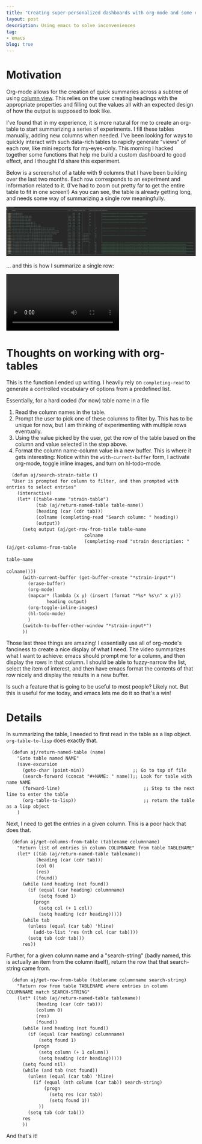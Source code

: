 ```yaml
---
title: "Creating super-personalized dashboards with org-mode and some elisp"
layout: post
description: Using emacs to solve inconveniences
tag:
- emacs
blog: true
---
```

# Motivation
Org-mode allows for the creation of quick summaries across a subtree of using [column view](https://orgmode.org/manual/Column-View.html). This relies on the user creating headings with the appropriate properties and filling out the values all with an expected design of how the output is supposed to look like. 

I've found that in my experience, it is more natural for me to create an org-table to start summarizing a series of experiments. I fill these tables manually, adding new columns when needed. I've been looking for ways to quickly interact with such data-rich tables to rapidly generate "views" of each row, like mini reports for my-eyes-only. This morning I hacked together some functions that help me build a custom dashboard to good effect, and I thought I'd share this experiment.

Below is a screenshot of a table with 9 columns that I have been building over the last two months. Each row corresponds to an experiment and information related to it. (I've had to zoom out pretty far to get the entire table to fit in one screen!) As you can see, the table is already getting long, and needs some way of summarizing a single row meaningfully. 

![img](/assets/images/2020-12-31-org-table.png)

... and this is how I summarize a single row:


<video controls >
<source src="/assets/videos/2020-12-31-custom-org-table-demo.mp4" type="video/mp4">
</video>


# Thoughts on working with org-tables

This is the function I ended up writing. I heavily rely on `completing-read` to generate a controlled vocabulary of options from a predefined list. 

Essentially, for a hard coded (for now) table name in a file
1. Read the column names in the table. 
2. Prompt the user to pick one of these columns to filter by. This has to be unique for now, but I am thinking of experimenting with multiple rows eventually.
3. Using the value picked by the user, get the row of the table based on the column and value selected in the step above.
4. Format the column name-column value in a new buffer. This is where it gets interesting: Notice within the `with-current-buffer` form, I activate org-mode, toggle inline images, and turn on hl-todo-mode.

``` emacs-lisp
  (defun aj/search-strain-table ()
  "User is prompted for column to filter, and then prompted with entries to select entries"
    (interactive)
    (let* ((table-name "strain-table")
           (tab (aj/return-named-table table-name))
           (heading (car (cdr tab)))
           (colname (completing-read "Search column: " heading))
           (output))
      (setq output (aj/get-row-from-table table-name
                             colname
                             (completing-read "strain description: " (aj/get-columns-from-table
                                                                      table-name
                                                                      colname))))
      (with-current-buffer (get-buffer-create "*strain-input*")
        (erase-buffer)
        (org-mode)
        (mapcar* (lambda (x y) (insert (format "*%s* %s\n" x y)))
               heading output)
        (org-toggle-inline-images)
        (hl-todo-mode)
        )
      (switch-to-buffer-other-window "*strain-input*")
      ))
```

Those last three things are amazing! I essentially use all of org-mode's fanciness to create a nice display of what I need. The video summarizes what I want to achieve: emacs should prompt me for a column, and then display the rows in that column. I should be able to fuzzy-narrow the list, select the item of interest, and then have emacs format the contents of that row nicely and display the results in a new buffer.

Is such a feature that is going to be useful to most people? Likely not. But this is useful for me today, and emacs lets me do it so that's a win!

# Details 
      
In summarizing the table, I needed to first read in the table as a lisp object. `org-table-to-lisp` does exactly that.

``` emacs-lisp
  (defun aj/return-named-table (name)
    "Goto table named NAME"
    (save-excursion 
      (goto-char (point-min))                  ;; Go to top of file
      (search-forward (concat "#+NAME: " name));; Look for table with name NAME
      (forward-line)                               ;; Step to the next line to enter the table
      (org-table-to-lisp))                         ;; return the table as a lisp object
    )
```

Next, I need to get the entries in a given column. This is a poor hack that does that.


``` emacs-lisp
  (defun aj/get-columns-from-table (tablename columnname)
    "Return list of entries in column COLUMNNAME from table TABLENAME"
    (let* ((tab (aj/return-named-table tablename))
           (heading (car (cdr tab)))
           (col 0)
           (res)
           (found))
      (while (and heading (not found))
        (if (equal (car heading) columnname)
            (setq found 1)
          (progn
            (setq col (+ 1 col))
            (setq heading (cdr heading)))))
      (while tab
        (unless (equal (car tab) 'hline)
          (add-to-list 'res (nth col (car tab))))
        (setq tab (cdr tab)))
      res))
```

Further, for a given column name and a "search-string" (badly named, this is actually an item from the column itself), return the row that that search-string came from.

``` emacs-lisp
  (defun aj/get-row-from-table (tablename columnname search-string)
    "Return row from table TABLENAME where entries in column COLUMNNAME match SEARCH-STRING"
    (let* ((tab (aj/return-named-table tablename))
           (heading (car (cdr tab)))
           (column 0)
           (res)
           (found))
      (while (and heading (not found))
        (if (equal (car heading) columnname)
            (setq found 1)
          (progn
            (setq column (+ 1 column))
            (setq heading (cdr heading)))))    
      (setq found nil)
      (while (and tab (not found))
        (unless (equal (car tab) 'hline)
          (if (equal (nth column (car tab)) search-string)
              (progn
                (setq res (car tab))
                (setq found 1))
            ))
        (setq tab (cdr tab)))
      res
      ))
```

And that's it! 
